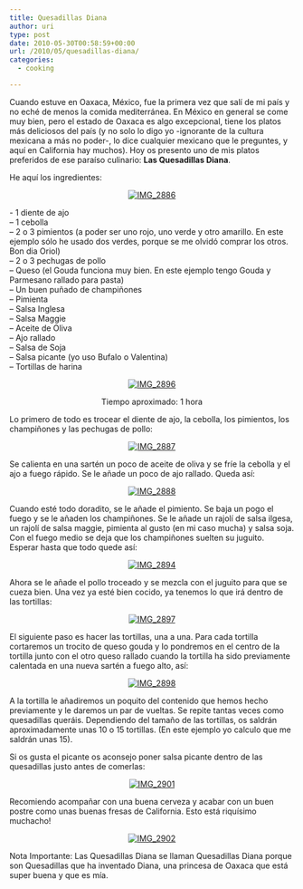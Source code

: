 ```yaml
---
title: Quesadillas Diana
author: uri
type: post
date: 2010-05-30T00:58:59+00:00
url: /2010/05/quesadillas-diana/
categories:
  - cooking

---
```

<p style="text-align: left;">
  Cuando estuve en Oaxaca, México, fue la primera vez que salí de mi país y no eché de menos la comida mediterránea. En México en general se come muy bien, pero el estado de Oaxaca es algo excepcional, tiene los platos más deliciosos del país (y no solo lo digo yo -ignorante de la cultura mexicana a más no poder-, lo dice cualquier mexicano que le preguntes, y aquí en California hay muchos). Hoy os presento uno de mis platos preferidos de ese paraíso culinario: <strong>Las Quesadillas Diana</strong>.
</p>

<p style="text-align: left;">
  He aquí los ingredientes:
</p>

<p style="text-align: center;">
  <a class="flickr-image aligncenter" title="IMG_2886" href="http://www.flickr.com/photos/enochrooted/4650847095/"><img class="aligncenter" src="http://farm5.static.flickr.com/4054/4650847095_cc8b65a662.jpg" alt="IMG_2886" /></a>
</p>

<p style="text-align: left;">
  - 1 diente de ajo<br /> &#8211; 1 cebolla<br /> &#8211; 2 o 3 pimientos (a poder ser uno rojo, uno verde y otro amarillo. En este ejemplo sólo he usado dos verdes, porque se me olvidó comprar los otros. Bon dia Oriol)<br /> &#8211; 2 o 3 pechugas de pollo<br /> &#8211; Queso (el Gouda funciona muy bien. En este ejemplo tengo Gouda y Parmesano rallado para pasta)<br /> &#8211; Un buen puñado de champiñones<br /> &#8211; Pimienta<br /> &#8211; Salsa Inglesa<br /> &#8211; Salsa Maggie<br /> &#8211; Aceite de Oliva<br /> &#8211; Ajo rallado<br /> &#8211; Salsa de Soja<br /> &#8211; Salsa picante (yo uso Bufalo o Valentina)<br /> &#8211; Tortillas de harina
</p>

<p style="text-align: center;">
  <a class="flickr-image aligncenter" title="IMG_2896" href="http://www.flickr.com/photos/enochrooted/4650848967/"><img class="aligncenter" src="http://farm4.static.flickr.com/3116/4650848967_da6172a013.jpg" alt="IMG_2896" /></a>
</p>

<p style="text-align: center;">
  Tiempo aproximado: 1 hora
</p>

<p style="text-align: left;">
  Lo primero de todo es trocear el diente de ajo, la cebolla, los pimientos, los champiñones y las pechugas de pollo:
</p>

<p style="text-align: center;">
  <a class="flickr-image aligncenter" title="IMG_2887" href="http://www.flickr.com/photos/enochrooted/4651466236/"><img class="aligncenter" src="http://farm5.static.flickr.com/4030/4651466236_aaf059d07d.jpg" alt="IMG_2887" /></a>
</p>

<p style="text-align: left;">
  Se calienta en una sartén un poco de aceite de oliva y se fríe la cebolla y el ajo a fuego rápido. Se le añade un poco de ajo rallado. Queda así:
</p>

<p style="text-align: center;">
  <a class="flickr-image aligncenter" title="IMG_2888" href="http://www.flickr.com/photos/enochrooted/4651466464/"><img class="aligncenter" src="http://farm5.static.flickr.com/4001/4651466464_5e1cf20724.jpg" alt="IMG_2888" /></a>
</p>

<p style="text-align: left;">
  Cuando esté todo doradito, se le añade el pimiento. Se baja un pogo el fuego y se le añaden los champiñones. Se le añade un rajolí de salsa ilgesa, un rajolí de salsa maggie, pimienta al gusto (en mi caso mucha) y salsa soja. Con el fuego medio se deja que los champiñones suelten su juguito. Esperar hasta que todo quede así:
</p>

<p style="text-align: center;">
  <a class="flickr-image aligncenter" title="IMG_2894" href="http://www.flickr.com/photos/enochrooted/4651467574/"><img class="aligncenter" src="http://farm5.static.flickr.com/4057/4651467574_0823ff67f9.jpg" alt="IMG_2894" /></a>
</p>

<p style="text-align: left;">
  Ahora se le añade el pollo troceado y se mezcla con el juguito para que se cueza bien. Una vez ya esté bien cocido, ya tenemos lo que irá dentro de las tortillas:
</p>

<p style="text-align: center;">
  <a class="flickr-image aligncenter" title="IMG_2897" href="http://www.flickr.com/photos/enochrooted/4651468192/"><img class="aligncenter" src="http://farm5.static.flickr.com/4005/4651468192_ac66cdf080.jpg" alt="IMG_2897" /></a>
</p>

<p style="text-align: left;">
  El siguiente paso es hacer las tortillas, una a una. Para cada tortilla cortaremos un trocito de queso gouda y lo pondremos en el centro de la tortilla junto con el otro queso rallado cuando la tortilla ha sido previamente calentada en una nueva sartén a fuego alto, así:
</p>

<p style="text-align: center;">
  <a class="flickr-image aligncenter" title="IMG_2898" href="http://www.flickr.com/photos/enochrooted/4651468358/"><img class="aligncenter" src="http://farm5.static.flickr.com/4037/4651468358_0affd919b4.jpg" alt="IMG_2898" /></a>
</p>

<p style="text-align: left;">
  A la tortilla le añadiremos un poquito del contenido que hemos hecho previamente y le daremos un par de vueltas. Se repite tantas veces como quesadillas queráis. Dependiendo del tamaño de las tortillas, os saldrán aproximadamente unas 10 o 15 tortillas. (En este ejemplo yo calculo que me saldrán unas 15).
</p>

<p style="text-align: left;">
  Si os gusta el picante os aconsejo poner salsa picante dentro de las quesadillas justo antes de comerlas:
</p>

<p style="text-align: center;">
  <a class="flickr-image aligncenter" title="IMG_2901" href="http://www.flickr.com/photos/enochrooted/4650849807/"><img src="http://farm5.static.flickr.com/4017/4650849807_beaa75808b.jpg" alt="IMG_2901" /></a>
</p>

<p style="text-align: left;">
  Recomiendo acompañar con una buena cerveza y acabar con un buen postre como unas buenas fresas de California. Esto está riquísimo muchacho!
</p>

<p style="text-align: center;">
  <a class="flickr-image aligncenter" title="IMG_2902" href="http://www.flickr.com/photos/enochrooted/4650849959/"><img src="http://farm5.static.flickr.com/4022/4650849959_b18b1c499a.jpg" alt="IMG_2902" /></a>
</p>

<p style="text-align: left;">
  Nota Importante: Las Quesadillas Diana se llaman Quesadillas Diana porque son Quesadillas que ha inventado Diana, una princesa de Oaxaca que está super buena y que es mía.
</p>